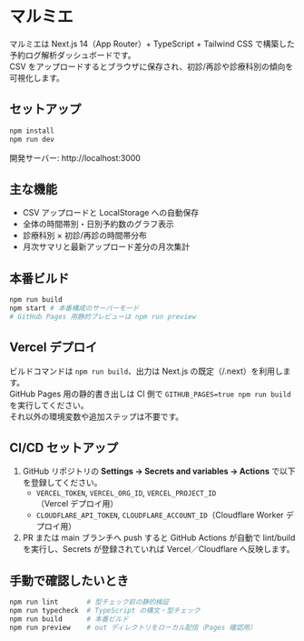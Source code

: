 # マルミエ

マルミエは Next.js 14（App Router）+ TypeScript + Tailwind CSS で構築した予約ログ解析ダッシュボードです。  
CSV をアップロードするとブラウザに保存され、初診/再診や診療科別の傾向を可視化します。

## セットアップ

```bash
npm install
npm run dev
```

開発サーバー: http://localhost:3000

## 主な機能

- CSV アップロードと LocalStorage への自動保存
- 全体の時間帯別・日別予約数のグラフ表示
- 診療科別 × 初診/再診の時間帯分布
- 月次サマリと最新アップロード差分の月次集計

## 本番ビルド

```bash
npm run build
npm start # 本番構成のサーバーモード
# GitHub Pages 用静的プレビューは npm run preview
```

## Vercel デプロイ

ビルドコマンドは `npm run build`、出力は Next.js の既定（/.next）を利用します。  
GitHub Pages 用の静的書き出しは CI 側で `GITHUB_PAGES=true npm run build` を実行してください。  
それ以外の環境変数や追加ステップは不要です。

## CI/CD セットアップ
1. GitHub リポジトリの **Settings → Secrets and variables → Actions** で以下を登録してください。  
   - `VERCEL_TOKEN`, `VERCEL_ORG_ID`, `VERCEL_PROJECT_ID`（Vercel デプロイ用）  
   - `CLOUDFLARE_API_TOKEN`, `CLOUDFLARE_ACCOUNT_ID`（Cloudflare Worker デプロイ用）
2. PR または main ブランチへ push すると GitHub Actions が自動で lint/build を実行し、Secrets が登録されていれば Vercel／Cloudflare へ反映します。

## 手動で確認したいとき
```bash
npm run lint       # 型チェック前の静的検証
npm run typecheck  # TypeScript の構文・型チェック
npm run build      # 本番ビルド
npm run preview    # out ディレクトリをローカル配信（Pages 確認用）
```
